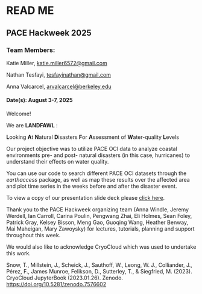 # READ ME

## PACE Hackweek 2025

### Team Members: 
Katie Miller, katie.miller6572@gmail.com

Nathan Tesfayi, tesfayinathan@gmail.com

Anna Valcarcel, arvalcarcel@berkeley.edu

#### Date(s): August 3-7, 2025

Welcome! 

We are **LANDFAWL** :

**L**ooking **A**t **N**atural **D**isasters **F**or **A**ssessment of **W**ater-quality **L**evels

Our project objective was to utilize PACE OCI data to analyze coastal environments pre- and post- natural disasters (in this case, hurricanes) to understand their effects on water quality.

You can use our code to search different PACE OCI datasets through the *earthaccess* package, as well as map these results over the affected area and plot time series in the weeks before and after the disaster event.

To view a copy of our presentation slide deck please [click here](https://docs.google.com/presentation/d/1GJaqLQCVE_0AOKpoBi2ruSA46Tlxi0WxLTE20lMdz18/edit?usp=sharing).

Thank you to the PACE Hackweek organizing team (Anna Windle, Jeremy Werdell, Ian Carroll, Carina Poulin, Pengwang Zhai, Eli Holmes, Sean Foley, Patrick Gray, Kelsey Bisson, Meng Gao, Guoqing Wang, Heather Benway, Mai Maheigan, Mary Zawoysky) for lectures, tutorials, planning and support throughout this week.

We would also like to acknowledge CryoCloud which was used to undertake this work.

Snow, T., Millstein, J., Scheick, J., Sauthoff, W., Leong, W. J., Colliander, J., Pérez, F., James Munroe, Felikson, D., Sutterley, T., & Siegfried, M. (2023). CryoCloud JupyterBook (2023.01.26). Zenodo. https://doi.org/10.5281/zenodo.7576602

